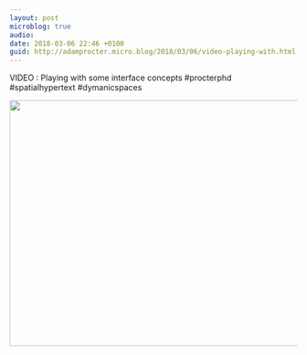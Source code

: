 ```yaml
---
layout: post
microblog: true
audio: 
date: 2018-03-06 22:46 +0100
guid: http://adamprocter.micro.blog/2018/03/06/video-playing-with.html
---
```

VIDEO : Playing with some interface concepts #procterphd #spatialhypertext #dymanicspaces

<img src="http://discursive.adamprocter.co.uk/uploads/2018/7125e93a45.jpg" width="600" height="431" />
